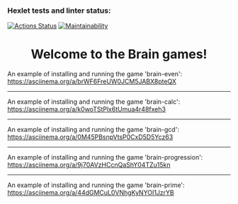 ### Hexlet tests and linter status:
[![Actions Status](https://github.com/E1L2D/frontend-project-44/actions/workflows/hexlet-check.yml/badge.svg)](https://github.com/E1L2D/frontend-project-44/actions)
[![Maintainability](https://api.codeclimate.com/v1/badges/4393bb92ff072fbe0b4d/maintainability)](https://codeclimate.com/github/E1L2D/frontend-project-44/maintainability)

<h1 align="center">Welcome to the Brain games!</h1>

An example of installing and running the game 'brain-even':
https://asciinema.org/a/brWF6FreUW0JCM5JABX8pteQX

---

An example of installing and running the game 'brain-calc':
https://asciinema.org/a/k0woTStPlx6tUmua4r48fxeh3

---

An example of installing and running the game 'brain-gcd':
https://asciinema.org/a/0M45PBsnpVtsP0CxD5D5Ycz63

---

An example of installing and running the game 'brain-progression':
https://asciinema.org/a/9j70AVzHCcnQaShY04TZu15kn

---

An example of installing and running the game 'brain-prime':
https://asciinema.org/a/44dGMCuL0VNhgKyNYOI1JzrYB
